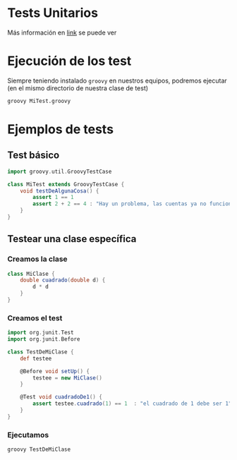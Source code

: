 # Tests Unitarios

Más información en [link](http://groovy.codehaus.org/Unit+Testing) se puede ver


# Ejecución de los test

Siempre teniendo instalado ```groovy``` en nuestros equipos, podremos ejecutar (en el mismo directorio de nuestra clase de test)

```bash
groovy MiTest.groovy
```

# Ejemplos de tests

## Test básico


```groovy
import groovy.util.GroovyTestCase

class MiTest extends GroovyTestCase {
    void testDeAlgunaCosa() {
        assert 1 == 1
        assert 2 + 2 == 4 : "Hay un problema, las cuentas ya no funcionan!"
    }
}
```

## Testear una clase específica

### Creamos la clase

```groovy
class MiClase {
	double cuadrado(double d) {
		d * d
	}
}
```

### Creamos el test

```groovy
import org.junit.Test
import org.junit.Before

class TestDeMiClase {
    def testee

    @Before void setUp() {
        testee = new MiClase()
    }

    @Test void cuadradoDe1() {
        assert testee.cuadrado(1) == 1	: "el cuadrado de 1 debe ser 1"
    }
}
```
### Ejecutamos

```bash
groovy TestDeMiClase
```



